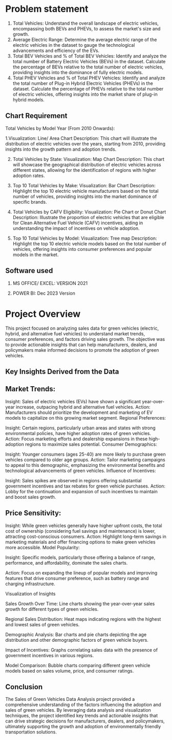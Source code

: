 # Problem statement

1. Total Vehicles:
Understand the overall landscape of electric vehicles, encompassing both BEVs and PHEVs, to assess the market's size and growth.
2. Average Electric Range:
Determine the average electric range of the electric vehicles in the dataset to gauge the technological advancements and efficiency of the EVs.
3. Total BEV Vehicles and % of Total BEV Vehicles:
Identify and analyze the total number of Battery Electric Vehicles (BEVs) in the dataset.
Calculate the percentage of BEVs relative to the total number of electric vehicles, providing insights into the dominance of fully electric models.
4. Total PHEV Vehicles and % of Total PHEV Vehicles:
Identify and analyze the total number of Plug-in Hybrid Electric Vehicles (PHEVs) in the dataset.
Calculate the percentage of PHEVs relative to the total number of electric vehicles, offering insights into the market share of plug-in hybrid models.

## Chart Requirement
Total Vehicles by Model Year (From 2010 Onwards):

1.Visualization: Line/ Area Chart
Description: This chart will illustrate the distribution of electric vehicles over the years, starting from 2010, providing insights into the growth pattern and adoption trends.

2. Total Vehicles by State:
Visualization: Map Chart 
Description: This chart will showcase the geographical distribution of electric vehicles across different states, allowing for the identification of regions with higher adoption rates.

4. Top 10 Total Vehicles by Make:
Visualization: Bar Chart 
Description: Highlight the top 10 electric vehicle manufacturers based on the total number of vehicles, providing insights into the market dominance of specific brands.

6. Total Vehicles by CAFV Eligibility:
Visualization: Pie Chart or Donut Chart
Description: Illustrate the proportion of electric vehicles that are eligible for Clean Alternative Fuel Vehicle (CAFV) incentives, aiding in understanding the impact of incentives on vehicle adoption.

8. Top 10 Total Vehicles by Model:
Visualization: Tree map
Description: Highlight the top 10 electric vehicle models based on the total number of vehicles, offering insights into consumer preferences and popular models in the market.



## Software used

1. MS OFFICE/ EXCEL: VERSION 2021

2. POWER BI: Dec 2023 Version


#  Project Overview
This project focused on analyzing sales data for green vehicles (electric, hybrid, and alternative fuel vehicles) to understand market trends, consumer preferences, and factors driving sales growth. The objective was to provide actionable insights that can help manufacturers, dealers, and policymakers make informed decisions to promote the adoption of green vehicles.

## Key Insights Derived from the Data

## Market Trends:


Insight: Sales of electric vehicles (EVs) have shown a significant year-over-year increase, outpacing hybrid and alternative fuel vehicles.
Action: Manufacturers should prioritize the development and marketing of EV models to capitalize on this growing market segment.
Regional Preferences:

Insight: Certain regions, particularly urban areas and states with strong environmental policies, have higher adoption rates of green vehicles.
Action: Focus marketing efforts and dealership expansions in these high-adoption regions to maximize sales potential.
Consumer Demographics:

Insight: Younger consumers (ages 25-40) are more likely to purchase green vehicles compared to older age groups.
Action: Tailor marketing campaigns to appeal to this demographic, emphasizing the environmental benefits and technological advancements of green vehicles.
Influence of Incentives:

Insight: Sales spikes are observed in regions offering substantial government incentives and tax rebates for green vehicle purchases.
Action: Lobby for the continuation and expansion of such incentives to maintain and boost sales growth.

## Price Sensitivity:

Insight: While green vehicles generally have higher upfront costs, the total cost of ownership (considering fuel savings and maintenance) is lower, attracting cost-conscious consumers.
Action: Highlight long-term savings in marketing materials and offer financing options to make green vehicles more accessible.
Model Popularity:

Insight: Specific models, particularly those offering a balance of range, performance, and affordability, dominate the sales charts.

Action: Focus on expanding the lineup of popular models and improving features that drive consumer preference, such as battery range and charging infrastructure.

Visualization of Insights

Sales Growth Over Time: Line charts showing the year-over-year sales growth for different types of green vehicles.

Regional Sales Distribution: Heat maps indicating regions with the highest and lowest sales of green vehicles.

Demographic Analysis: Bar charts and pie charts depicting the age distribution and other demographic factors of green vehicle buyers.

Impact of Incentives: Graphs correlating sales data with the presence of government incentives in various regions.

Model Comparison: Bubble charts comparing different green vehicle models based on sales volume, price, and consumer ratings.



## Conclusion
The Sales of Green Vehicles Data Analysis project provided a comprehensive understanding of the factors influencing the adoption and sales of green vehicles. By leveraging data analysis and visualization techniques, the project identified key trends and actionable insights that can drive strategic decisions for manufacturers, dealers, and policymakers, ultimately supporting the growth and adoption of environmentally friendly transportation solutions.








